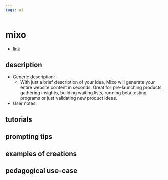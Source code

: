 ```yaml
---
tags: ai 
---
```



# mixo


* [link](https://www.mixo.io/?via=ffmedia)

## description
* Generic description: 
    * With just a brief description of your idea, Mixo will generate your entire website content in seconds. Great for pre-launching products, gathering insights, building waiting lists, running beta testing programs or just validating new product ideas.
* User notes:

## tutorials

## prompting tips

## examples of creations 

## pedagogical use-case 